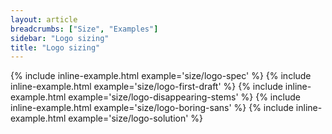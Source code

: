 ```yaml
---
layout: article
breadcrumbs: ["Size", "Examples"]
sidebar: "Logo sizing"
title: "Logo sizing"
---
```


{% include inline-example.html example='size/logo-spec' %}
{% include inline-example.html example='size/logo-first-draft' %}
{% include inline-example.html example='size/logo-disappearing-stems' %}
{% include inline-example.html example='size/logo-boring-sans' %}
{% include inline-example.html example='size/logo-solution' %}

